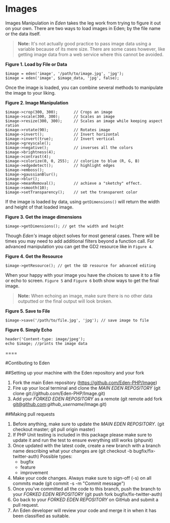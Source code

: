 # Images

Images Manipulation in *Eden* takes the leg work from trying to figure it out on your own. There are two ways to load images in Eden; by the file name or the data itself.

> **Note:** It's not actually good practice to pass image data using a variable because of its mere size. There are some cases however, like getting image data from a web service where this cannot be avoided.

**Figure 1. Load by File or Data**

	$image = eden('image', '/path/to/image.jpg', 'jpg');
	$image = eden('image', $image_data, 'jpg', false);

Once the image is loaded, you can combine several methods to manipulate the image to your liking.

**Figure 2. Image Manipulation**

	$image->crop(300, 300);       // Crops an image
	$image->scale(300, 300);      // Scales an image
	$image->resize(300, 300);     // Scales an image while keeping aspect ration
	$image->rotate(90);           // Rotates image
	$image->invert();             // Invert horizontal
	$image->invert(true);         // Invert vertical
	$image->greyscale();                 
	$image->negative();           // inverses all the colors
	$image->brightness(4);                   
	$image->contrast(4);                 
	$image->colorize(0, 0, 255);  // colorize to blue (R, G, B)
	$image->edgedetect();         // highlight edges
	$image->emboss();                        
	$image->gaussianBlur();
	$image->blur();
	$image->meanRemoval();        // achieve a "sketchy" effect.
	$image->smooth(10);
	$image->setTransparency();    // set the transparent color

If the image is loaded by data, using `getDimensions()` will return the width and height of that loaded image. 

**Figure 3. Get the image dimensions**

	$image->getDimensions(); // get the width and height

Though *Eden's* image object solves for most general cases. There will be times you may need to add additional filters beyond a function call. For advanced manipulation you can get the GD2 resource like in `Figure 4`.

**Figure 4. Get the Resource**

	$image->getResource(); // get the GD resource for advanced editing

When your happy with your image you have the choices to save it to a file or echo to screen. `Figure 5` and `Figure 6` both show ways to get the final image. 

> **Note:** When echoing an image, make sure there is no other data outputted or the final output will look broken.

**Figure 5. Save to File**

	$image->save('/path/to/file.jpg', 'jpg'); // save image to file

**Figure 6. Simply Echo**

	header('Content-type: image/jpeg');
	echo $image; //prints the image data

====

#Contibuting to Eden

##Setting up your machine with the Eden repository and your fork

1. Fork the main Eden repository (https://github.com/Eden-PHP/Image)
2. Fire up your local terminal and clone the *MAIN EDEN REPOSITORY* (git clone git://github.com/Eden-PHP/Image.git)
3. Add your *FORKED EDEN REPOSITORY* as a remote (git remote add fork git@github.com:*github_username*/Image.git)

##Making pull requests

1. Before anything, make sure to update the *MAIN EDEN REPOSITORY*. (git checkout master; git pull origin master)
2. If PHP Unit testing is included in this package please make sure to update it and run the test to ensure everything still works (phpunit)
3. Once updated with the latest code, create a new branch with a branch name describing what your changes are (git checkout -b bugfix/fix-twitter-auth)
    Possible types:
    - bugfix
    - feature
    - improvement
4. Make your code changes. Always make sure to sign-off (-s) on all commits made (git commit -s -m "Commit message")
5. Once you've committed all the code to this branch, push the branch to your *FORKED EDEN REPOSITORY* (git push fork bugfix/fix-twitter-auth)
6. Go back to your *FORKED EDEN REPOSITORY* on GitHub and submit a pull request.
7. An Eden developer will review your code and merge it in when it has been classified as suitable.